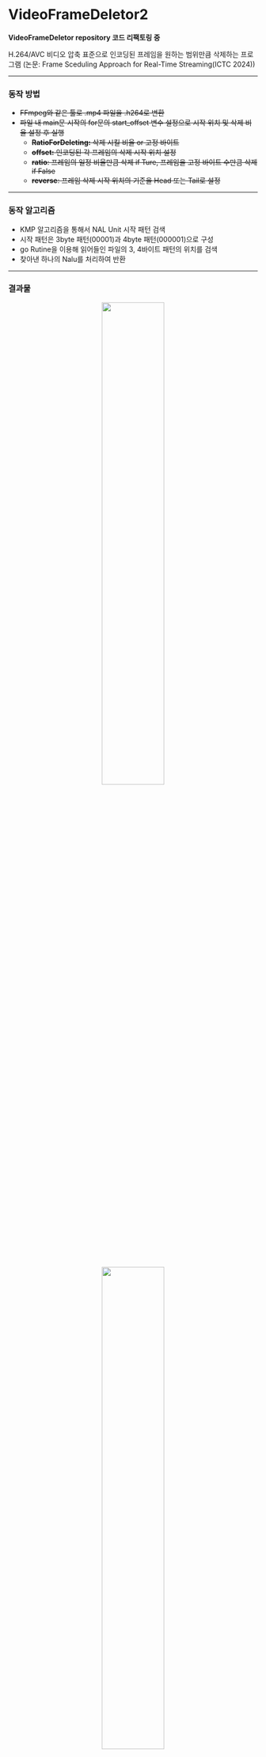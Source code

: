 # VideoFrameDeletor2
**VideoFrameDeletor repository 코드 리팩토링 중**

H.264/AVC 비디오 압축 표준으로 인코딩된 프레임을 원하는 범위만큼 삭제하는 프로그램 
(논문: Frame Sceduling Approach for Real-Time Streaming(ICTC 2024))

---

### 동작 방법

- ~~FFmpeg와 같은 툴로 .mp4 파일을 .h264로 변환~~
- ~~파일 내 main문 시작의 for문의 start_offset 변수 설정으로 시작 위치 및 삭제 비율 설정 후 실행~~
  - ~~**RatioForDeleting:** 삭제 시킬 비율 or 고정 바이트~~
  - ~~**offset:** 인코딩된 각 프레임의 삭제 시작 위치 설정~~
  - ~~**ratio**: 프레임의 일정 비율만큼 삭제 if Ture, 프레임을 고정 바이트 수만큼 삭제 if False~~
  - ~~**reverse**: 프레임 삭제 시작 위치의 기준을 Head 또는 Tail로 설정~~

---

### 동작 알고리즘

- KMP 알고리즘을 통해서 NAL Unit 시작 패턴 검색
- 시작 패턴은 3byte 패턴(00001)과 4byte 패턴(000001)으로 구성
- go Rutine을 이용해 읽어들인 파일의 3, 4바이트 패턴의 위치를 검색
- 찾아낸 하나의 Nalu를 처리하여 반환
---
### 결과물
<p align="center">
  <img src="https://github.com/user-attachments/assets/e48a3fff-27f9-4817-96ef-74f70928510a" align="center" width="50%">
  <img src="https://github.com/user-attachments/assets/9cb745bf-23d8-479a-a733-5ce04e31b11d" align="center" width="50%">  
  <figcation align = "cennter">
</p>
- 손상된 프레임을 디코딩 후 프레임 추출 결과(위: 원본 프레임, 아래: 200byte가 삭제된 프레임)
  



